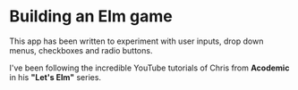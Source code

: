 # Building an Elm game

This app has been written to experiment with user inputs, drop down menus, checkboxes and radio buttons.

I've been following the incredible YouTube tutorials of Chris from **Acodemic** in his **"Let's Elm"** series.
